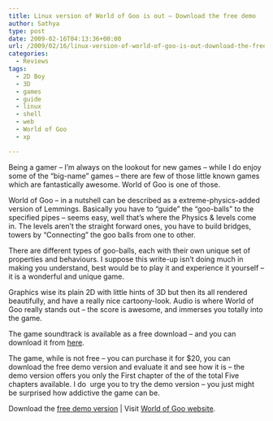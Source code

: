 ```yaml
---
title: Linux version of World of Goo is out – Download the free demo
author: Sathya
type: post
date: 2009-02-16T04:13:36+00:00
url: /2009/02/16/linux-version-of-world-of-goo-is-out-download-the-free-demo/
categories:
  - Reviews
tags:
  - 2D Boy
  - 3D
  - games
  - guide
  - linux
  - shell
  - web
  - World of Goo
  - xp

---
```

Being a gamer &#8211; I&#8217;m always on the lookout for new games &#8211; while I do enjoy some of the &#8220;big-name&#8221; games &#8211; there are few of those little known games which are fantastically awesome. World of Goo is one of those.

World of Goo &#8211; in a nutshell can be described as a extreme-physics-added version of Lemmings. Basically you have to &#8220;guide&#8221; the &#8220;goo-balls&#8221; to the specified pipes &#8211; seems easy, well that&#8217;s where the Physics & levels come in. The levels aren&#8217;t the straight forward ones, you have to build bridges, towers by &#8220;Connecting&#8221; the goo balls from one to other.

<!--more-->

There are different types of goo-balls, each with their own unique set of properties and behaviours. I suppose this write-up isn&#8217;t doing much in making you understand, best would be to play it and experience it yourself &#8211; it is a wonderful and unique game.

Graphics wise its plain 2D with little hints of 3D but then its all rendered beautifully, and have a really nice cartoony-look. Audio is where World of Goo really stands out &#8211; the score is awesome, and immerses you totally into the game.

The game soundtrack is available as a free download &#8211; and you can download it from <a href="https://kylegabler.com/WorldOfGooSoundtrack/" target="_blank">here</a>.

The game, while is not free &#8211; you can purchase it for $20, you can download the free demo version and evaluate it and see how it is &#8211; the demo version offers you only the First chapter of the of the total Five chapters available. I do  urge you to try the demo version &#8211; you just might be surprised how addictive the game can be.

Download the <a href="https://worldofgoo.com/dl2.php?lk=demo" target="_blank">free demo version</a> | Visit <a href="https://2dboy.com/games.php" target="_blank">World of Goo website</a>.
